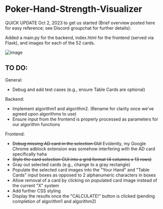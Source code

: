 # Poker-Hand-Strength-Visualizer

QUICK UPDATE Oct 2, 2023 to get us started (Brief overview posted here for easy reference; see Discord groupchat for further details):

Added a main.py for the backend, index.html for the frontend (served via Flask), and images for each of the 52 cards.

![image](https://github.com/GeoffreyFClark/Poker-Hand-Strength-Visualizer/assets/97141856/ab3d5112-f282-49c6-8851-a5a83d2b1386)

## TO DO:

General:
- Debug and add test cases (e.g., ensure Table Cards are optional)

Backend:
- Implement algorithm1 and algorithm2. (Rename for clarity once we've agreed upon algorithms to use)
- Ensure input from the frontend is properly processed as parameters for our algorithm functions

Frontend:
- ~~Debug missing AD card in the selection GUI~~ Evidently, my Google Chrome adblock extension was somehow interfering with the AD card specifically haha
- ~~Style the card selection GUI into a grid format (4 columns x 13 rows)~~
- Gray out selected cards (e.g., change to a gray rectangle)
- Populate the selected card images into the "Your Hand" and "Table Cards" input boxes as opposed to 2 alphanumeric characters in boxes
- Allow removal of a card by clicking on populated card image instead of the current "X" system
- Add further CSS styling
- Display the results once the "CALCULATE!" button is clicked (pending completion of algorithm1 and algorithm2)
